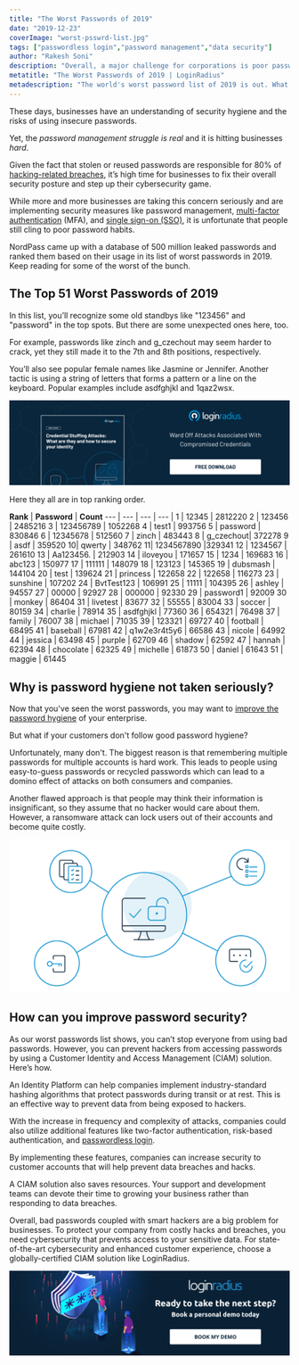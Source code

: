 ```yaml
---
title: "The Worst Passwords of 2019"
date: "2019-12-23"
coverImage: "worst-psswrd-list.jpg"
tags: ["passwordless login","password management","data security"]
author: "Rakesh Soni"
description: "Overall, a major challenge for corporations is poor passwords combined with smart hackers. You need cybersecurity that prevents access to your confidential data to protect your business from expensive hacks and breaches. Choose a globally-certified CIAM solution like LoginRadius for state-of-the-art safety and increased customer experience."
metatitle: "The Worst Passwords of 2019 | LoginRadius"
metadescription: "The world's worst password list of 2019 is out. What we learned will make you want to improve your company's online security."
---
```


These days, businesses have an understanding of security hygiene and the risks of using insecure passwords. 

Yet, the _password management struggle is real_ and it is hitting businesses _hard_. 

Given the fact that stolen or reused passwords are responsible for 80% of [hacking-related breaches](https://www.helpnetsecurity.com/2019/10/10/poor-password-hygiene/), it’s high time for businesses to fix their overall security posture and step up their cybersecurity game. 

While more and more businesses are taking this concern seriously and are implementing security measures like password management, [multi-factor authentication](https://www.loginradius.com/blog/2019/06/what-is-multi-factor-authentication/) (MFA), and [single sign-on (SSO)](https://www.loginradius.com/blog/2019/05/what-is-single-sign-on/), it is unfortunate that people still cling to poor password habits. 

NordPass came up with a database of 500 million leaked passwords and ranked them based on their usage in its list of worst passwords in 2019. Keep reading for some of the worst of the bunch. 

## The Top 51 Worst Passwords of 2019 

In this list, you’ll recognize some old standbys like "123456" and "password" in the top spots. But there are some unexpected ones here, too. 

For example, passwords like zinch and g\_czechout may seem harder to crack, yet they still made it to the 7th and 8th positions, respectively.

You’ll also see popular female names like Jasmine or Jennifer. Another tactic is using a string of letters that forms a pattern or a line on the keyboard. Popular examples include asdfghjkl and 1qaz2wsx. 

[![](credential-stuffing.png)](https://www.loginradius.com/resource/understanding-credential-stuffing-attacks-whitepaper)

Here they all are in top ranking order.  

**Rank**    | **Password** |  **Count** 
--- | --- | --- | --- |
1 | 12345 | 2812220
2 | 123456 | 2485216
3 | 123456789 | 1052268
4 | test1 | 993756
5 | password | 830846
6 | 12345678 | 512560
7 | zinch | 483443
8 | g_czechout| 372278
9 | asdf | 359520
10| qwerty | 348762
11| 1234567890 |329341
12 | 1234567 | 261610
13 | Aa123456. | 212903
14 | iloveyou | 171657
15 | 1234 | 169683
16 | abc123 | 150977
17 | 111111 | 148079
18 | 123123 | 145365
19 | dubsmash | 144104
20 | test | 139624
21 | princess | 122658
22 | 122658 | 116273
23 | sunshine | 107202
24 | BvtTest123 | 106991
25 | 11111 | 104395
26 | ashley | 94557
27 | 00000 | 92927
28 | 000000 | 92330
29 | password1 | 92009
30 | monkey | 86404
31 | livetest | 83677
32 | 55555 | 83004
33 | soccer | 80159
34 | charlie | 78914
35 | asdfghjkl | 77360
36 | 654321 | 76498
37 | family | 76007
38 | michael | 71035
39 | 123321 | 69727
40 | football | 68495
41 | baseball | 67981
42 | q1w2e3r4t5y6 | 66586
43 | nicole | 64992
44 | jessica | 63498
45 | purple | 62709
46 | shadow | 62592
47 | hannah | 62394
48 | chocolate | 62325
49 | michelle | 61873
50 | daniel | 61643
51 | maggie | 61445

## Why is password hygiene not taken seriously? 

Now that you've seen the worst passwords, you may want to [improve the password hygiene](https://www.loginradius.com/blog/2018/05/infographic-poor-password-hygiene-letting-cybercriminals-clean/) of your enterprise.

But what if your customers don't follow good password hygiene? 

Unfortunately, many don't. The biggest reason is that remembering multiple passwords for multiple accounts is hard work. This leads to people using easy-to-guess passwords or recycled passwords which can lead to a domino effect of attacks on both consumers and companies. 

Another flawed approach is that people may think their information is insignificant, so they assume that no hacker would care about them. However, a ransomware attack can lock users out of their accounts and become quite costly.

![](image2.jpg)

## How can you improve password security?

As our worst passwords list shows, you can’t stop everyone from using bad passwords. However, you can prevent hackers from accessing passwords by using a Customer Identity and Access Management (CIAM) solution. Here’s how.

An Identity Platform can help companies implement industry-standard hashing algorithms that protect passwords during transit or at rest. This is an effective way to prevent data from being exposed to hackers. 

With the increase in frequency and complexity of attacks, companies could also utilize additional features like two-factor authentication, risk-based authentication, and [passwordless login](https://www.loginradius.com/blog/2019/10/passwordless-authentication-the-future-of-identity-and-security/).

By implementing these features, companies can increase security to customer accounts that will help prevent data breaches and hacks.

A CIAM solution also saves resources. Your support and development teams can devote their time to growing your business rather than responding to data breaches. 

Overall, bad passwords coupled with smart hackers are a big problem for  businesses. To protect your company from costly hacks and breaches, you need cybersecurity that prevents access to your sensitive data. For state-of-the-art cybersecurity and enhanced customer experience, choose a globally-certified CIAM solution like LoginRadius. 

[![](CTA-book-demo-password-1024x310.png)](https://www.loginradius.com/contact-us?utm_source=blog&utm_medium=web&utm_campaign=worst-passwords-list-2019)
